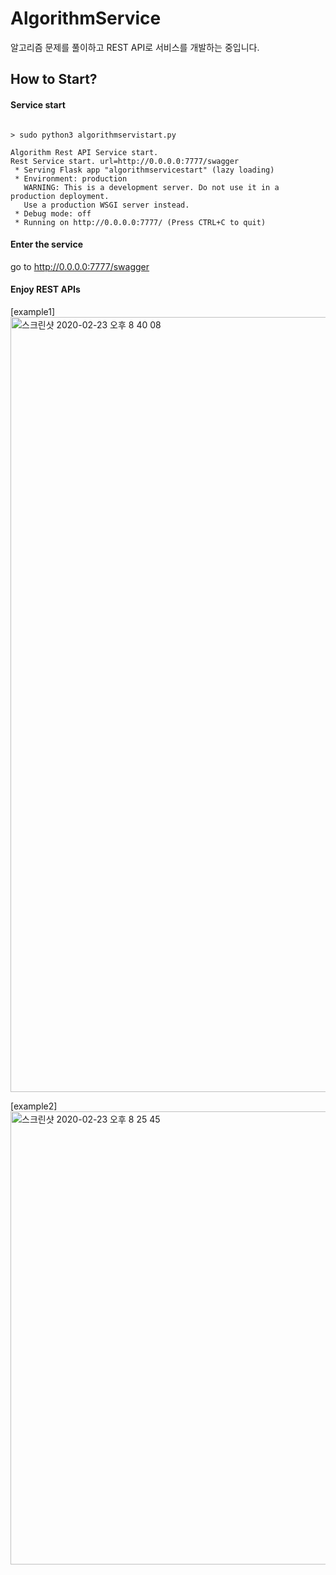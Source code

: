 # AlgorithmService
알고리즘 문제를 풀이하고 REST API로 서비스를 개발하는 중입니다.


## How to Start?

#### Service start
<pre><code>
> sudo python3 algorithmservistart.py

Algorithm Rest API Service start.
Rest Service start. url=http://0.0.0.0:7777/swagger
 * Serving Flask app "algorithmservicestart" (lazy loading)
 * Environment: production
   WARNING: This is a development server. Do not use it in a production deployment.
   Use a production WSGI server instead.
 * Debug mode: off
 * Running on http://0.0.0.0:7777/ (Press CTRL+C to quit)
</code></pre>

#### Enter the service
go to http://0.0.0.0:7777/swagger

#### Enjoy REST APIs

[example1]
<img width="1240" alt="스크린샷 2020-02-23 오후 8 40 08" src="https://user-images.githubusercontent.com/9783553/75111405-c0df1400-567c-11ea-8b64-44641dd02023.png">

[example2]
<img width="725" alt="스크린샷 2020-02-23 오후 8 25 45" src="https://user-images.githubusercontent.com/9783553/75111389-7c537880-567c-11ea-9026-8c3c96c18d02.png">
